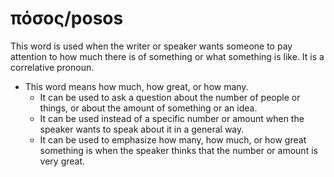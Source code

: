 # πόσος/posos
This word is used when the writer or speaker wants someone to pay attention to how much there is of something or what something is like. It is a correlative pronoun.
* This word means how much, how great, or how many.
    * It can be used to ask a question about the number of people or things, or about the amount of something or an idea.
    * It can be used instead of  a specific number or amount when the speaker wants to speak about it in a general way.
    * It can be used to emphasize how many, how much, or how great something is when the speaker thinks that the number or amount is very great.
